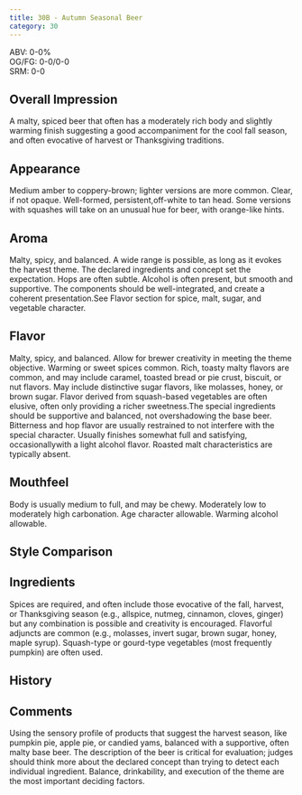 ```yaml
---
title: 30B - Autumn Seasonal Beer
category: 30
---
```


ABV: 0-0%  
OG/FG: 0-0/0-0  
SRM: 0-0  

## Overall Impression
A malty, spiced beer that often has a moderately rich body and slightly warming finish suggesting a good accompaniment for the cool fall season, and often evocative of harvest or Thanksgiving traditions.

## Appearance
Medium amber to coppery-brown; lighter versions are more common. Clear, if not opaque. Well-formed, persistent,off-white to tan head. Some versions with squashes will take on an unusual hue for beer, with orange-like hints.

## Aroma
Malty, spicy, and balanced. A wide range is possible, as long as it evokes the harvest theme. The declared ingredients and concept set the expectation. Hops are often subtle. Alcohol is often present, but smooth and supportive. The components should be well-integrated, and create a coherent presentation.See Flavor section for spice, malt, sugar, and vegetable character.

## Flavor
Malty, spicy, and balanced. Allow for brewer creativity in meeting the theme objective. Warming or sweet spices common. Rich, toasty malty flavors are common, and may include caramel, toasted bread or pie crust, biscuit, or nut flavors. May include distinctive sugar flavors, like molasses, honey, or brown sugar. Flavor derived from squash-based vegetables are often elusive, often only providing a richer sweetness.The special ingredients should be supportive and balanced, not overshadowing the base beer. Bitterness and hop flavor are usually restrained to not interfere with the special character. Usually finishes somewhat full and satisfying, occasionallywith a light alcohol flavor. Roasted malt characteristics are typically absent.

## Mouthfeel
Body is usually medium to full, and may be chewy. Moderately low to moderately high carbonation. Age character allowable. Warming alcohol allowable.

## Style Comparison


## Ingredients
Spices are required, and often include those evocative of the fall, harvest, or Thanksgiving season (e.g., allspice, nutmeg, cinnamon, cloves, ginger) but any combination is possible and creativity is encouraged. Flavorful adjuncts are common (e.g., molasses, invert sugar, brown sugar, honey, maple syrup). Squash-type or gourd-type vegetables (most frequently pumpkin) are often used.

## History


## Comments
Using the sensory profile of products that suggest the harvest season, like pumpkin pie, apple pie, or candied yams, balanced with a supportive, often malty base beer. The description of the beer is critical for evaluation; judges should think more about the declared concept than trying to detect each individual ingredient. Balance, drinkability, and execution of the theme are the most important deciding factors.